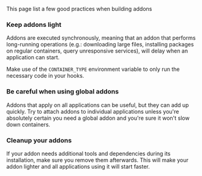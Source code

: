 This page list a few good practices when building addons

### Keep addons light
Addons are executed synchronously, meaning that an addon that performs long-running operations
(e.g.: downloading large files, installing packages on regular containers, query unresponsive services), will
delay when an application can start.

Make use of the `CONTAINER_TYPE` environment variable to only run the necessary code in your hooks.

### Be careful when using global addons
Addons that apply on all applications can be useful, but they can add up quickly.
Try to attach addons to individual applications unless you're absolutely certain you need a global addon and
you're sure it won't slow down containers.

### Cleanup your addons
If your addon needs additional tools and dependencies during its installation, make sure you remove them afterwards.
This will make your addon lighter and all applications using it will start faster.
